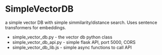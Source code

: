 # SimpleVectorDB
a simple vector DB with simple simmilarity/distance search. Uses sentence transformers for embeddings.

* simple_vector_db.py - the vector db python class
* simple_vector_db_api.py - simple flask API, port 5000, CORS
* simple_vector_db_lib.js - simple async functions to call API
